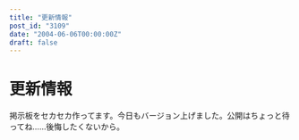 ```yaml
---
title: "更新情報"
post_id: "3109"
date: "2004-06-06T00:00:00Z"
draft: false
---
```


# 更新情報

掲示板をセカセカ作ってます。今日もバージョン上げました。公開はちょっと待ってね……後悔したくないから。
